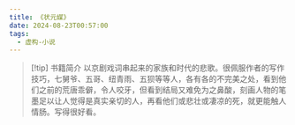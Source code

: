 ```yaml
---
title: 《状元媒》
date: 2024-08-23T00:57:00
tags:
  - 虚构-小说
---
```

>

> [!tip] 书籍简介
>以京剧戏词串起来的家族和时代的悲歌。很佩服作者的写作技巧，七舅爷、五哥、纽青雨、五狈等等人，各有各的不完美之处，看到他们之前的荒唐乖僻，令人咬牙，但看到结局又难免为之鼻酸，刻画人物的笔墨足以让人觉得是真实亲切的人，再看他们或悲壮或凄凉的死，就更能触人情肠。写得很好看。